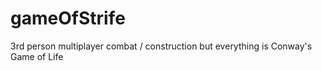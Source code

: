 # gameOfStrife
3rd person multiplayer combat / construction but everything is Conway's Game of Life
